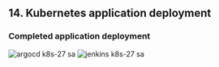 ## 14. Kubernetes application deployment

### Completed application deployment
![argocd k8s-27 sa](https://user-images.githubusercontent.com/49452234/189515061-80d61ceb-77a1-4972-a470-35c678369615.jpg)
![jenkins k8s-27 sa](https://user-images.githubusercontent.com/49452234/189515066-b1fc82dd-1b3d-4aa5-b53b-49e9ce1bfec0.jpg)
